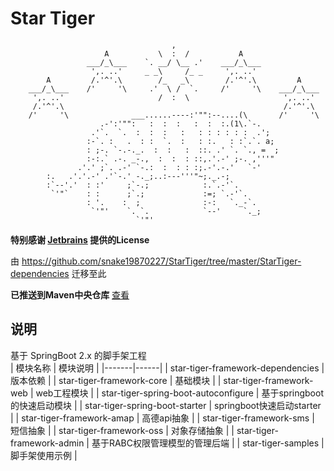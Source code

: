 # Star Tiger
```
                                    ,
                     A           \  :  /           A
                 ___/_\___    `. __/ \__ .'    ___/_\___
                  ',. ..'     _ _\     /_ _     ',. ..'
        A         /.'^'.\        /_   _\        /.'^'.\         A
    ___/_\___    /'     '\     .'  \ /  `.     /'     '\    ___/_\___
     ',. ..'                     /  :  \                     ',. ..'
     /.'^'.\                                                 /.'^'.\
    /'     '\              ___......----:'"":--....(\       /'     '\
                    .-':'"":   :  :  :   :  :  :.(1\.`-.
                  .'`.  `.  :  :  :   :   : : : : : :  .';
                 :-`. :   .  : :  `.  :   : :.   : :`.`. a;
                 : ;-. `-.-._.  :  :   :  ::. .' `. `., =  ;
                 :-:.` .-. _-.,  :  :  : ::,.'.-' ;-. ,'''"
               .'.' ;`. .-' `-.:  :  : : :;.-'.-.'   `-'
        :.   .'.'.-' .'`-.' -._;..:---'''"~;._.-;
        :`--'.'  : :'     ;`-.;            :.`.-'`.
         `'"`    : :      ;`.;             :=; `.-'`.
                 : '.    :  ;              :-:   `._-`.
                  `'"'    `. `.            `--'     `._;
                            `'"'
```

**特别感谢 [Jetbrains](https://www.jetbrains.com/?from=StarTiger) 提供的License**  

由 https://github.com/snake19870227/StarTiger/tree/master/StarTiger-dependencies 迁移至此  

**已推送到Maven中央仓库** [查看](https://search.maven.org/search?q=com.github.snake19870227)

## 说明
基于 SpringBoot 2.x 的脚手架工程  
| 模块名称 | 模块说明 |
|-------|------|
| star-tiger-framework-dependencies | 版本依赖 |
| star-tiger-framework-core | 基础模块 |
| star-tiger-framework-web | web工程模块 |
| star-tiger-spring-boot-autoconfigure | 基于springboot的快速启动模块 |
| star-tiger-spring-boot-starter | springboot快速启动starter |
| star-tiger-framework-amap | 高德api抽象 |
| star-tiger-framework-sms | 短信抽象 |
| star-tiger-framework-oss | 对象存储抽象 |
| star-tiger-framework-admin | 基于RABC权限管理模型的管理后端 |
| star-tiger-samples | 脚手架使用示例 |